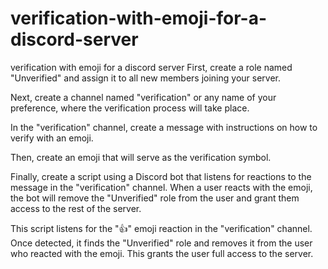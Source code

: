 # verification-with-emoji-for-a-discord-server
verification with emoji for a discord server
First, create a role named "Unverified" and assign it to all new members joining your server.

Next, create a channel named "verification" or any name of your preference, where the verification process will take place.

In the "verification" channel, create a message with instructions on how to verify with an emoji.

Then, create an emoji that will serve as the verification symbol.

Finally, create a script using a Discord bot that listens for reactions to the message in the "verification" channel. When a user reacts with the emoji, the bot will remove the "Unverified" role from the user and grant them access to the rest of the server.


This script listens for the "👍" emoji reaction in the "verification" channel. Once detected, it finds the "Unverified" role and removes it from the user who reacted with the emoji. This grants the user full access to the server.
